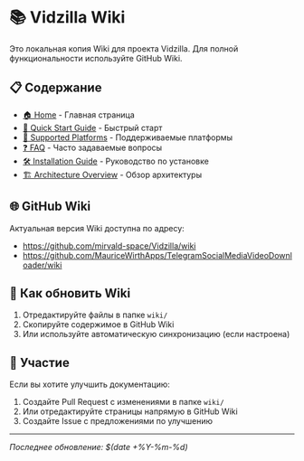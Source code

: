# 📚 Vidzilla Wiki

Это локальная копия Wiki для проекта Vidzilla. Для полной функциональности используйте GitHub Wiki.

## 📋 Содержание

- [🏠 Home](Home.md) - Главная страница
- [🚀 Quick Start Guide](Quick-Start-Guide.md) - Быстрый старт
- [🎯 Supported Platforms](Supported-Platforms.md) - Поддерживаемые платформы
- [❓ FAQ](FAQ.md) - Часто задаваемые вопросы
- [🛠️ Installation Guide](Installation-Guide.md) - Руководство по установке
- [🏗️ Architecture Overview](Architecture-Overview.md) - Обзор архитектуры

## 🌐 GitHub Wiki

Актуальная версия Wiki доступна по адресу:
- https://github.com/mirvald-space/Vidzilla/wiki
- https://github.com/MauriceWirthApps/TelegramSocialMediaVideoDownloader/wiki

## 📝 Как обновить Wiki

1. Отредактируйте файлы в папке `wiki/`
2. Скопируйте содержимое в GitHub Wiki
3. Или используйте автоматическую синхронизацию (если настроена)

## 🤝 Участие

Если вы хотите улучшить документацию:
1. Создайте Pull Request с изменениями в папке `wiki/`
2. Или отредактируйте страницы напрямую в GitHub Wiki
3. Создайте Issue с предложениями по улучшению

---

*Последнее обновление: $(date +%Y-%m-%d)*